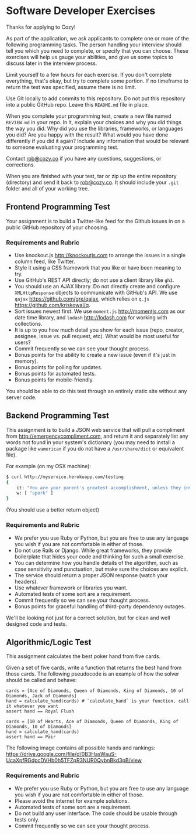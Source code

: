 # Software Developer Exercises

Thanks for applying to Cozy!

As part of the application, we ask applicants to complete one or more of the following programming tasks.
The person handling your interview should tell you which you need to complete, or specify that you can choose.
These exercises will help us gauge your abilities, and give us some topics to discuss later in the interview process.

Limit yourself to a few hours for each exercise.
If you don't complete everything, that's okay, but try to complete some portion.
If no timeframe to return the test was specified, assume there is no limit.

Use Git locally to add commits to this repository.
Do not put this repository into a public GitHub repo.
Leave this `README.md` file in place.

When you complete your programming test, create a new file named `REVIEW.md` in your repo.
In it, explain your choices and why you did things the way you did.
Why did you use the libraries, frameworks, or languages you did? Are you happy with the result?
What would you have done differently if you did it again?
Include any information that would be relevant to someone evaluating your programming test.

Contact rob@cozy.co if you have any questions, suggestions, or corrections.

When you are finished with your test, tar or zip up the entire repository (directory) and send it back to rob@cozy.co.
It should include your `.git` folder and all of your working tree.

## Frontend Programming Test

Your assignment is to build a Twitter-like feed for the Github issues in on a public GitHub repository of your choosing.

### Requirements and Rubric

- Use knockout.js <http://knockoutjs.com> to arrange the issues in a single column feed, like Twitter.
- Style it using a CSS framework that you like or have been meaning to try.
- Use GitHub's REST API directly; do not use a client library like `gh3`.
- You should use an AJAX library. Do not directly create and configure `XMLHttpResponse` objects to communicate with GitHub's API. We use `qajax` <https://github.com/gre/qajax>, which relies on `q.js` <https://github.com/kriskowal/q>.
- Sort issues newest first. We use `moment.js` <http://momentjs.com> as our date time library, and `lodash` <http://lodash.com> for working with collections.
- It is up to you how much detail you show for each issue (repo, creator, assignee, issue vs. pull request, etc). What would be most useful for users?
- Commit frequently so we can see your thought process.
- Bonus points for the ability to create a new issue (even if it's just in memory). 
- Bonus points for polling for updates.
- Bonus points for automated tests.
- Bonus points for mobile-friendly.

You should be able to do this test through an entirely static site without any server code.

## Backend Programming Test

This assignment is to build a JSON web service that will pull a compliment from http://emergencycompliment.com,
and return it and separately list any words not found in your system's dictionary
(you may need to install a package like `wamerican` if you do not have a `/usr/share/dict` or equivalent file).

For example (on my OSX machine):

```bash
$ curl http://myservice.herokuapp.com/testing
{
    it: "You are your parent's greatest accomplishment, unless they invented the \"spork\".",
    w: [ "spork" ]
}
```

(You should use a better return object)

### Requirements and Rubric

- We prefer you use Ruby or Python, but you are free to use any language you wish if you are not comfortable in either of those.
- Do not use Rails or Django. While great frameworks, they provide boilerplate that hides your code and thinking for such a small exercise.
- You can determine how you handle details of the algorithm, such as case sensitivity and punctuation, 
  but make sure the choices are explicit.
- The service should return a proper JSON response (watch your headers).
- Use whatever framework or libraries you want.
- Automated tests of some sort are a requirement.
- Commit frequently so we can see your thought process.
- Bonus points for graceful handling of third-party dependency outages.
 
We'll be looking not just for a correct solution, but for clean and well designed code and tests.

## Algorithmic/Logic Test

This assignment calculates the best poker hand from five cards.

Given a set of five cards, write a function that returns the best hand from those cards.
The following pseudocode is an example of how the solver should be called and behave:

```
cards = [Ace of Diamonds, Queen of Diamonds, King of Diamonds, 10 of Diamonds, Jack of Diamonds]
hand = calculate_hand(cards) # `calculate_hand` is your function, call it whatever you want
assert hand == Royal Flush

cards = [10 of Hearts, Ace of Diamonds, Queen of Diamonds, King of Diamonds, 10 of Diamonds]
hand = calculate_hand(cards)
assert hand == Pair
```

The following image contains all possible hands and rankings:
https://drive.google.com/file/d/0B3HasWauS-UcaXpfRGdpcDVHb0h5TFZpR3NUR0QybnBkd3pB/view

### Requirements and Rubric

- We prefer you use Ruby or Python, but you are free to use any language you wish if you are not comfortable in either of those.
- Please avoid the internet for example solutions.
- Automated tests of some sort are a requirement.
- Do not build any user interface. The code should be usable through tests only.
- Commit frequently so we can see your thought process.
 
